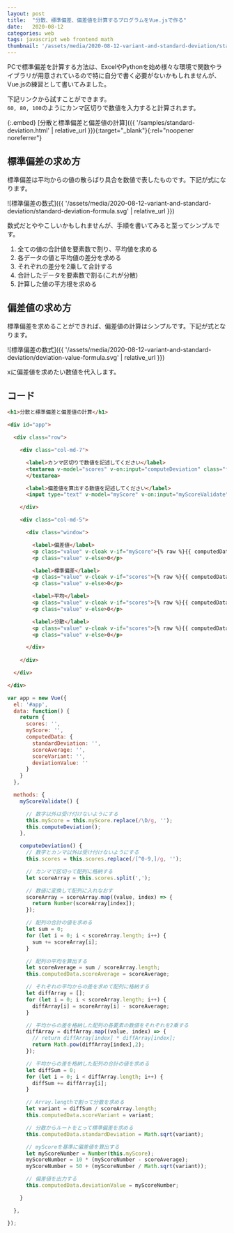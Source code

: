 ```yaml
---
layout: post
title:  "分散、標準偏差、偏差値を計算するプログラムをVue.jsで作る"
date:   2020-08-12
categories: web
tags: javascript web frontend math
thumbnail: '/assets/media/2020-08-12-variant-and-standard-deviation/standard-deviation-thumbnail.png'
---
```



PCで標準偏差を計算する方法は、ExcelやPythonを始め様々な環境で関数やライブラリが用意されているので特に自分で書く必要がないかもしれませんが、Vue.jsの練習として書いてみました。

下記リンクから試すことができます。  
`60, 80, 100`のようにカンマ区切りで数値を入力すると計算されます。

{:.embed}
[分散と標準偏差と偏差値の計算]({{ '/samples/standard-deviation.html' | relative_url }}){:target="_blank"}{:rel="noopener noreferrer"}


## 標準偏差の求め方

標準偏差は平均からの値の散らばり具合を数値で表したものです。下記が式になります。

![標準偏差の数式]({{ '/assets/media/2020-08-12-variant-and-standard-deviation/standard-deviation-formula.svg' | relative_url }})

数式だとややこしいかもしれませんが、手順を書いてみると至ってシンプルです。

1. 全ての値の合計値を要素数で割り、平均値を求める
2. 各データの値と平均値の差分を求める
3. それぞれの差分を2乗して合計する
4. 合計したデータを要素数で割る(これが分散)
5. 計算した値の平方根を求める



## 偏差値の求め方

標準偏差を求めることができれば、偏差値の計算はシンプルです。下記が式となります。

![標準偏差の数式]({{ '/assets/media/2020-08-12-variant-and-standard-deviation/deviation-value-formula.svg' | relative_url }})

xに偏差値を求めたい数値を代入します。


## コード

```html
<h1>分散と標準偏差と偏差値の計算</h1>

<div id="app">

  <div class="row">

    <div class="col-md-7">

      <label>カンマ区切りで数値を記述してください</label>
      <textarea v-model="scores" v-on:input="computeDeviation" class="form">
      </textarea>

      <label>偏差値を算出する数値を記述してください</label>
      <input type="text" v-model="myScore" v-on:input="myScoreValidate" class="form">

    </div>

    <div class="col-md-5">

      <div class="window">

        <label>偏差値</label>
        <p class="value" v-cloak v-if="myScore">{% raw %}{{ computedData.deviationValue }}{% endraw %}</p>
        <p class="value" v-else>0</p>

        <label>標準偏差</label>
        <p class="value" v-cloak v-if="scores">{% raw %}{{ computedData.standardDeviation }}{% endraw %}</p>
        <p class="value" v-else>0</p>

        <label>平均</label>
        <p class="value" v-cloak v-if="scores">{% raw %}{{ computedData.scoreAverage }}{% endraw %}</p>
        <p class="value" v-else>0</p>

        <label>分散</label>
        <p class="value" v-cloak v-if="scores">{% raw %}{{ computedData.scoreVariant }}{% endraw %}</p>
        <p class="value" v-else>0</p>

      </div>
      
    </div>

  </div>

</div>
```

```js
var app = new Vue({
  el: '#app',
  data: function() {
    return {
      scores: '',
      myScore: '', 
      computedData: {
        standardDeviation: '',
        scoreAverage: '',
        scoreVariant: '',
        deviationValue: ''
      }
    }
  },

  methods: {
    myScoreValidate() {

      // 数字以外は受け付けないようにする
      this.myScore = this.myScore.replace(/\D/g, '');
      this.computeDeviation();
    },

    computeDeviation() {
      // 数字とカンマ以外は受け付けないようにする
      this.scores = this.scores.replace(/[^0-9,]/g, '');

      // カンマで区切って配列に格納する
      let scoreArray = this.scores.split(',');

      // 数値に変換して配列に入れなおす
      scoreArray = scoreArray.map((value, index) => {
        return Number(scoreArray[index]);
      });

      // 配列の合計の値を求める
      let sum = 0;
      for (let i = 0; i < scoreArray.length; i++) {
        sum += scoreArray[i];
      }

      // 配列の平均を算出する
      let scoreAverage = sum / scoreArray.length;
      this.computedData.scoreAverage = scoreAverage;

      // それぞれの平均からの差を求めて配列に格納する
      let diffArray = [];
      for (let i = 0; i < scoreArray.length; i++) {
        diffArray[i] = scoreArray[i] - scoreAverage;
      }

      // 平均からの差を格納した配列の各要素の数値をそれぞれを2乗する
      diffArray = diffArray.map((value, index) => {
        // return diffArray[index] * diffArray[index];
        return Math.pow(diffArray[index],2);
      });

      // 平均からの差を格納した配列の合計の値を求める
      let diffSum = 0;
      for (let i = 0; i < diffArray.length; i++) {
        diffSum += diffArray[i];
      }

      // Array.lengthで割って分散を求める
      let variant = diffSum / scoreArray.length;
      this.computedData.scoreVariant = variant;

      // 分散からルートをとって標準偏差を求める
      this.computedData.standardDeviation = Math.sqrt(variant);

      // myScoreを基準に偏差値を算出する
      let myScoreNumber = Number(this.myScore);
      myScoreNumber = 10 * (myScoreNumber - scoreAverage);
      myScoreNumber = 50 + (myScoreNumber / Math.sqrt(variant));

      // 偏差値を出力する
      this.computedData.deviationValue = myScoreNumber;

    }

  },

});
```
